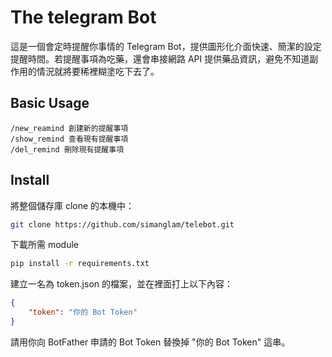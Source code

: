# The telegram Bot

這是一個會定時提醒你事情的 Telegram Bot，提供圖形化介面快速、簡潔的設定提醒時間。若提醒事項為吃藥，還會串接網路 API 提供藥品資訊，避免不知道副作用的情況就將要稀裡糊塗吃下去了。

## Basic Usage

```
/new_reamind 創建新的提醒事項
/show_remind 查看現有提醒事項
/del_remind 刪除現有提醒事項
```

## Install

將整個儲存庫 clone 的本機中：

```sh
git clone https://github.com/simanglam/telebot.git
```

下載所需 module

```sh
pip install -r requirements.txt
```

建立一名為 token.json 的檔案，並在裡面打上以下內容：

```json
{
    "token": "你的 Bot Token"
}
```

請用你向 BotFather 申請的 Bot Token 替換掉 "你的 Bot Token" 這串。